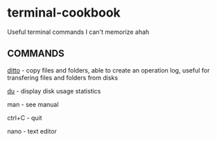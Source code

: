 # terminal-cookbook
Useful terminal commands I can't memorize ahah

## COMMANDS
[ditto](https://ss64.com/osx/ditto.html) - copy files and folders, able to create an operation log, useful for transfering files and folders from disks

[du](https://ss64.com/osx/du.html) - display disk usage statistics

man - see manual 

ctrl+C - quit

nano - text editor
